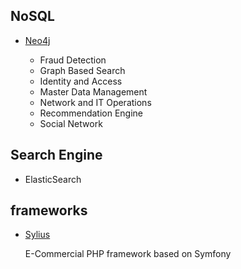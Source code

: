 ## NoSQL

- [Neo4j](https://neo4j.com)

    - Fraud Detection
    - Graph Based Search
    - Identity and Access
    - Master Data Management
    - Network and IT Operations
    - Recommendation Engine
    - Social Network

## Search Engine

- ElasticSearch


## frameworks

- [Sylius](https://github.com/Sylius/Sylius)

    E-Commercial PHP framework based on Symfony
